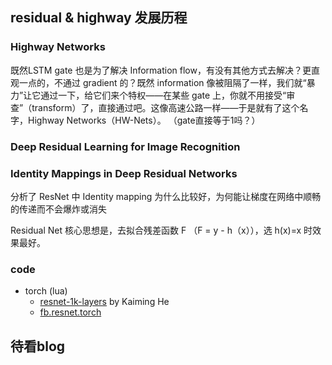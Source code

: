 

## residual & highway 发展历程

### Highway Networks

既然LSTM gate 也是为了解决 Information flow，有没有其他方式去解决？更直观一点的，不通过 gradient 的？既然 information 像被阻隔了一样，我们就“暴力”让它通过一下，给它们来个特权——在某些 gate 上，你就不用接受“审查”（transform）了，直接通过吧。这像高速公路一样——于是就有了这个名字，Highway Networks（HW-Nets）。  （gate直接等于1吗？）



###  Deep Residual Learning for Image Recognition 


### Identity Mappings in Deep Residual Networks
分析了 ResNet 中 Identity mapping 为什么比较好，为何能让梯度在网络中顺畅的传递而不会爆炸或消失

Residual Net 核心思想是，去拟合残差函数 F （F = y - h（x）），选 h(x)=x 时效果最好。



### code

* torch (lua)
    * [resnet-1k-layers](https://github.com/KaimingHe/resnet-1k-layers) by Kaiming He
    * [fb.resnet.torch](https://github.com/facebook/fb.resnet.torch)


## 待看blog

